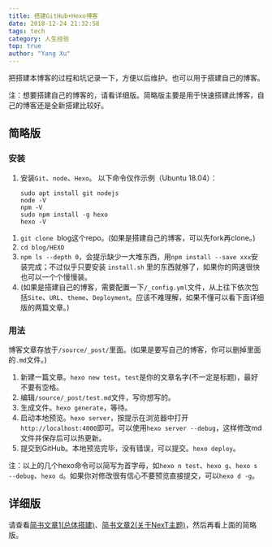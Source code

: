 ```yaml
---
title: 搭建GitHub+Hexo博客
date: 2018-12-24 21:32:58
tags: tech
category: 人生经验
top: true
author: "Yang Xu"
---
```


把搭建本博客的过程和坑记录一下，方便以后维护。也可以用于搭建自己的博客。

<!--more-->

注：想要搭建自己的博客的，请看详细版。简略版主要是用于快速搭建此博客，自己的博客还是全新搭建比较好。

## 简略版

### 安装
1. 安装``Git``、``node``、``Hexo``。
   以下命令仅作示例（Ubuntu 18.04）：
   ```shell
   sudo apt install git nodejs
   node -V
   npm -V
   sudo npm install -g hexo
   hexo -V
   ```
<!--Linux/MacOS用户就不用说了，有方便的命令行方式；Windows用户可以去对应的官网下载安装包，或者使用scoop/chocolatey这样的包管理器。-->
1. ``git clone ``blog这个repo。(如果是搭建自己的博客，可以先fork再clone。)
1. ``cd blog/HEXO``
1. ``npm ls --depth 0``，会提示缺少一大堆东西，用``npm install --save xxx``安装完成；不过似乎只要安装 `` install.sh `` 里的东西就够了，如果你的网速很快也可以一个个慢慢装。
1. (如果是搭建自己的博客，需要配置一下``/_config.yml``文件，从上往下依次包括``Site``、``URL``、``theme``、``Deployment``。应该不难理解，如果不懂可以看下面详细版的两篇文章。)

### 用法
博客文章存放于``/source/_post/``里面。(如果是要写自己的博客，你可以删掉里面的``.md``文件。)

1. 新建一篇文章。``hexo new test``。``test``是你的文章名字(不一定是标题)，最好不要有空格。
1. 编辑``/source/_post/test.md``文件，写你想写的。
1. 生成文件。``hexo generate``，等待。
1. 启动本地预览。``hexo server``，按提示在浏览器中打开``http://localhost:4000``即可。可以使用``hexo server --debug``，这样修改md文件并保存后可以热更新。
1. 提交到GitHub。本地预览完毕，没有错误，可以提交。``hexo deploy``。

注：以上的几个hexo命令可以简写为首字母，如``hexo n test``、``hexo g``、``hexo s --debug``、``hexo d``。如果你对修改很有信心不要预览直接提交，可以``hexo d -g``。

## 详细版
请查看[简书文章1(总体搭建)](https://www.jianshu.com/p/465830080ea9)、[简书文章2(关于NexT主题)](https://www.jianshu.com/p/5d5931289c09)，然后再看上面的简略版。

